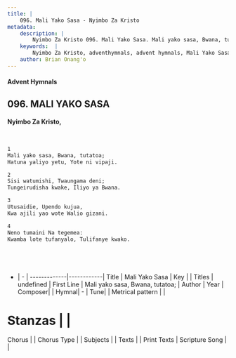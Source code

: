 ```yaml
---
title: |
    096. Mali Yako Sasa - Nyimbo Za Kristo
metadata:
    description: |
        Nyimbo Za Kristo 096. Mali Yako Sasa. Mali yako sasa, Bwana, tutatoa; Hatuna yaliyo yetu, Yote ni vipaji.  
    keywords:  |
        Nyimbo Za Kristo, adventhymnals, advent hymnals, Mali Yako Sasa, Mali yako sasa, Bwana, tutatoa;. 
    author: Brian Onang'o
---
```


#### Advent Hymnals
## 096. MALI YAKO SASA
####  Nyimbo Za Kristo,

```txt


1
Mali yako sasa, Bwana, tutatoa;
Hatuna yaliyo yetu, Yote ni vipaji.

2
Sisi watumishi, Twaungama deni;
Tungeirudisha kwake, Iliyo ya Bwana.

3
Utusaidie, Upendo kujua,
Kwa ajili yao wote Walio gizani.

4
Neno tumaini Na tegemea:
Kwamba lote tufanyalo, Tulifanye kwako.






```

- |   -  |
-------------|------------|
Title | Mali Yako Sasa |
Key |  |
Titles | undefined |
First Line | Mali yako sasa, Bwana, tutatoa; |
Author | 
Year | 
Composer| |
Hymnal|  - |
Tune|  |
Metrical pattern | |
# Stanzas |  |
Chorus |  |
Chorus Type |  |
Subjects | |
Texts |  |
Print Texts | 
Scripture Song |  |
    
